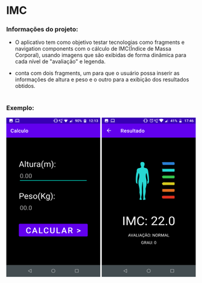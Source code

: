 # IMC

<h3>Informações do projeto:</h2>

- O aplicativo tem como objetivo testar tecnologias como fragments e navigation components com o cálculo de IMC(Índice de Massa Corporal), 
usando imagens que são exibidas de forma dinâmica para cada nível de "avaliação" e legenda.

- conta com dois fragments, um para que o usuário possa inserir as informações de altura e peso 
e o outro para a exibição dos resultados obtidos.

#

<h3>Exemplo:</h2>
<div style="display: inline_block">
  <img src="https://github.com/Refluenchai/IMC/blob/main/images/prints/calculo.png" width="250" height="423">  
  <img src="https://github.com/Refluenchai/IMC/blob/main/images/prints/resultado.png" width="250" height="423">
</div>
